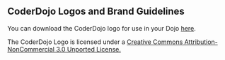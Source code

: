 ## CoderDojo Logos and Brand Guidelines

You can download the CoderDojo logo for use in your Dojo
[here](https://coderdojo.com/wp-content/uploads/2014/09/CoderDojo-Logo-and-Brand-Guidelines.zip).

The CoderDojo Logo is licensed under a [Creative Commons
Attribution-NonCommercial 3.0 Unported
License.](http://creativecommons.org/licenses/by-nc/3.0/deed.en_US)
